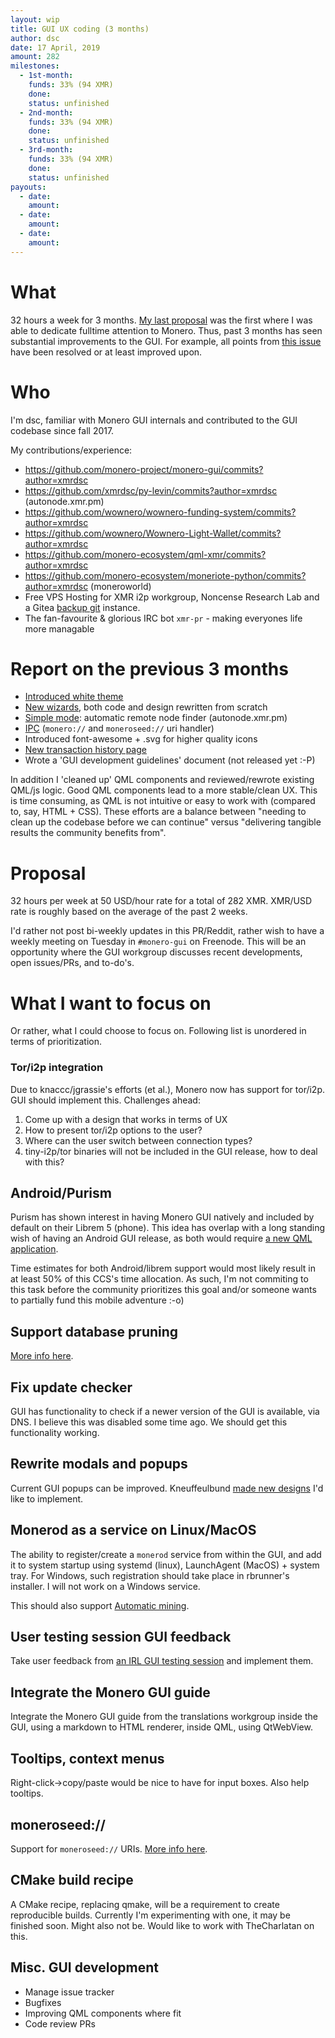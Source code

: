 ```yaml
---
layout: wip
title: GUI UX coding (3 months)
author: dsc
date: 17 April, 2019
amount: 282
milestones:
  - 1st-month:
    funds: 33% (94 XMR)
    done:
    status: unfinished
  - 2nd-month:
    funds: 33% (94 XMR)
    done:
    status: unfinished
  - 3rd-month:
    funds: 33% (94 XMR)
    done:
    status: unfinished
payouts:
  - date:
    amount:
  - date:
    amount:
  - date:
    amount:
---
```


# What

32 hours a week for 3 months. [My last proposal](https://forum.getmonero.org/9/work-in-progress/90931/full-time-gui-coding) was the first where I was able to dedicate fulltime attention to Monero. Thus, past 3 months has seen substantial improvements to the GUI. For example, all points from [this issue](https://github.com/monero-project/monero-gui/issues/1568) have been resolved or at least improved upon.

# Who

I'm dsc, familiar with Monero GUI internals and contributed to the GUI codebase since fall 2017.

My contributions/experience:

- https://github.com/monero-project/monero-gui/commits?author=xmrdsc
- https://github.com/xmrdsc/py-levin/commits?author=xmrdsc (autonode.xmr.pm)
- https://github.com/wownero/wownero-funding-system/commits?author=xmrdsc
- https://github.com/wownero/Wownero-Light-Wallet/commits?author=xmrdsc
- https://github.com/monero-ecosystem/qml-xmr/commits?author=xmrdsc
- https://github.com/monero-ecosystem/moneriote-python/commits?author=xmrdsc (moneroworld)
- Free VPS Hosting for XMR i2p workgroup, Noncense Research Lab and a Gitea [backup git](https://git.xmr.pm) instance.
- The fan-favourite & glorious IRC bot `xmr-pr` - making everyones life more managable

# Report on the previous 3 months

- [Introduced white theme](https://github.com/monero-project/monero-gui/pull/2060)
- [New wizards](https://github.com/monero-project/monero-gui/pull/1909), both code and design rewritten from scratch
- [Simple mode](https://github.com/monero-project/monero-gui/pull/1909): automatic remote node finder (autonode.xmr.pm)
- [IPC](https://github.com/monero-project/monero-gui/pull/2029) (`monero://` and `moneroseed://` uri handler)
- Introduced font-awesome + .svg for higher quality icons
- [New transaction history page](https://github.com/monero-project/monero-gui/pull/2025)
- Wrote a 'GUI development guidelines' document (not released yet :-P)

In addition I 'cleaned up' QML components and reviewed/rewrote existing QML/js logic. Good QML components lead to a more stable/clean UX. This is time consuming, as QML is not intuitive or easy to work with (compared to, say, HTML + CSS). These efforts are a balance between "needing to clean up the codebase before we can continue" versus "delivering tangible results the community benefits from".

# Proposal

32 hours per week at 50 USD/hour rate for a total of 282 XMR. XMR/USD rate is roughly based on the average of the past 2 weeks. 

I'd rather not post bi-weekly updates in this PR/Reddit, rather wish to have a weekly meeting on Tuesday in `#monero-gui` on Freenode. This will be an opportunity where the GUI workgroup discusses recent developments, open issues/PRs, and to-do's.

# What I want to focus on

Or rather, what I could choose to focus on. Following list is unordered in terms of prioritization.

### Tor/i2p integration

Due to knaccc/jgrassie's efforts (et al.), Monero now has support for tor/i2p. GUI should implement this. Challenges ahead:

1. Come up with a design that works in terms of UX
  1. How to present tor/i2p options to the user?
  2. Where can the user switch between connection types?
2. tiny-i2p/tor binaries will not be included in the GUI release, how to deal with this?

## Android/Purism

Purism has shown interest in having Monero GUI natively and included by default on their Librem 5 (phone).  This idea has overlap with a long standing wish of having an Android GUI release, as both would require [a new QML application](https://github.com/monero-project/monero-gui/issues/2026). 

Time estimates for both Android/librem support would most likely result in at least 50% of this CCS's time allocation. As such, I'm not commiting to this task before the community prioritizes this goal and/or someone wants to partially fund this mobile adventure :-o)

## Support database pruning

[More info here](https://github.com/monero-project/monero-gui/issues/2087).

## Fix update checker

GUI has functionality to check if a newer version of the GUI is available, via DNS. I believe this was disabled some time ago. We should get this functionality working.

## Rewrite modals and popups

Current GUI popups can be improved. Kneuffeulbund [made new designs](https://i.imgur.com/ERxMW0S.png) I'd like to implement. 

## Monerod as a service on Linux/MacOS

The ability to register/create a `monerod` service from within the GUI, and add it to system startup using systemd (linux), LaunchAgent (MacOS) + system tray. For Windows, such registration should take place in rbrunner's installer. I will not work on a Windows service.

This should also support [Automatic mining](https://github.com/monero-project/monero-gui/issues/2046).

## User testing session GUI feedback

Take user feedback from [an IRL GUI testing session](https://github.com/monero-project/monero-gui/issues/2040) and implement them.

## Integrate the Monero GUI guide

Integrate the Monero GUI guide from the translations workgroup inside the GUI, using a markdown to HTML renderer, inside QML, using QtWebView. 

## Tooltips, context menus

Right-click->copy/paste would be nice to have for input boxes. Also help tooltips.

## moneroseed://

Support for `moneroseed://` URIs. [More info here](https://github.com/monero-project/monero-gui/issues/2023).

## CMake build recipe

A CMake recipe, replacing qmake, will be a requirement to create reproducible builds. Currently I'm experimenting with one, it may be finished soon. Might also not be. Would like to work with TheCharlatan on this.

## Misc. GUI development

- Manage issue tracker
- Bugfixes
- Improving QML components where fit
- Code review PRs
